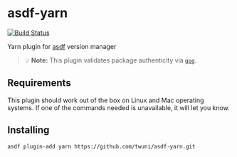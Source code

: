 # asdf-yarn

[![Build Status][3]][4]

Yarn plugin for [asdf][1] version manager

> 💡 **Note:** This plugin validates package authenticity via [`gpg`][2].

## Requirements

This plugin should work out of the box on Linux and Mac operating systems.
If one of the commands needed is unavailable, it will let you know.

## Installing

```
asdf plugin-add yarn https://github.com/twuni/asdf-yarn.git
```

[1]: https://asdf-vm.com/
[2]: https://www.openpgp.org/
[3]: https://travis-ci.org/twuni/asdf-yarn.svg?branch=master
[4]: https://travis-ci.org/twuni/asdf-yarn
